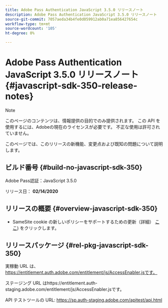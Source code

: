 ```yaml
---
title: Adobe Pass Authentication JavaScript 3.5.0 リリースノート
description: Adobe Pass Authentication JavaScript 3.5.0 リリースノート
source-git-commit: 7057aeda34b4fe0d059912ab0a71ea856427654c
workflow-type: tm+mt
source-wordcount: '105'
ht-degree: 0%

---
```


# Adobe Pass Authentication JavaScript 3.5.0 リリースノート {#javascript-sdk-350-release-notes}

>[!NOTE]
>
>このページのコンテンツは、情報提供の目的でのみ提供されます。 この API を使用するには、Adobeの現在のライセンスが必要です。 不正な使用は許可されていません。

このページでは、このリリースの新機能、変更点および既知の問題について説明します。

## ビルド番号 {#build-no-javascript-sdk-350}

Adobe Pass認証：JavaScript 3.5.0

リリース日： **02/14/2020**


## リリースの概要 {#overview-javascript-sdk-350}

* SameSite cookie の新しいポリシーをサポートするための更新（詳細） [ここ](https://datatracker.ietf.org/doc/html/draft-ietf-httpbis-cookie-same-site-00)) をクリックします。


## リリースパッケージ {#rel-pkg-javascript-sdk-350}

実稼動 URL は、 https://entitlement.auth.adobe.com/entitlement/js/AccessEnabler.jsです。

ステージング URL はhttps://entitlement.auth-staging.adobe.com/entitlement/js/AccessEnabler.jsです。

API テストツールの URL: https://sp.auth-staging.adobe.com/apitest/api.html
